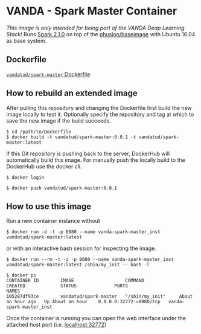 # VANDA - Spark Master Container

_This image is only intended for being part of the VANDA Deap Learning Stack!_ 
Runs [Spark 2.1.0](http://spark.apache.org/docs/2.1.0/) on top of the [phusion/baseimage](https://hub.docker.com/r/phusion/baseimage/) with Ubuntu 16.04 as base system.

## Dockerfile

[`vandatud/spark-master` Dockerfile](https://github.com/vandatud/docker-spark-master/blob/master/Dockerfile)

## How to rebuild an extended image

After pulling this repository and changing the Dockerfile first build the new image locally to test it.
Optionally specify the repository and tag at which to save the new image if the build succeeds.
```
$ cd /path/to/Dockerfile
$ docker build -t vandatud/spark-master:0.0.1 -t vandatud/spark-master:latest
```

If this Git repository is pushing back to the server, DockerHub will automatically build this image.
For manually push the locally build to the DockerHub use the docker cli.

```
$ docker login
```

```
$ docker push vandatud/spark-master:0.0.1
```

## How to use this image

Run a new container instance without

```
$ docker run -d -t -p 8080 --name vanda-spark-master_inst vandatud/spark-master:latest
```

or with an interactive bash session for inspecting the image.

```
$ docker run --rm -t -i -p 8080 --name vanda-spark-master_inst vandatud/spark-master:latest /sbin/my_init -- bash -l
```

```
$ docker ps
CONTAINER ID        IMAGE                   COMMAND             CREATED             STATUS              PORTS                     NAMES
105287df93ce        vandatud/spark-master   "/sbin/my_init"     About an hour ago   Up About an hour    0.0.0.0:32772->8080/tcp   vanda-spark-master_inst
```

Once the container is running you can open the web interface under the attached host port (i.e. [localhost:32772](http://localhost:32772))